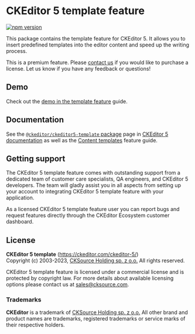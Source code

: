CKEditor 5 template feature
================================

[![npm version](https://badge.fury.io/js/%40ckeditor%2Fckeditor5-template.svg)](https://www.npmjs.com/package/@ckeditor/ckeditor5-template)

This package contains the template feature for CKEditor 5. It allows you to insert predefined templates into the editor content and speed up the writing process.

This is a premium feature. Please [contact us](https://ckeditor.com/contact/) if you would like to purchase a license. Let us know if you have any feedback or questions!

## Demo

Check out the [demo in the template feature](https://ckeditor.com/docs/ckeditor5/latest/features/template.html#demo) guide.

## Documentation

See the [`@ckeditor/ckeditor5-template` package](https://ckeditor.com/docs/ckeditor5/latest/api/template.html) page in [CKEditor 5 documentation](https://ckeditor.com/docs/ckeditor5/latest/) as well as the [Content templates](https://ckeditor.com/docs/ckeditor5/latest/features/template.html) feature guide.

## Getting support

The CKEditor 5 template feature comes with outstanding support from a dedicated team of customer care specialists, QA engineers, and CKEditor 5 developers. The team will gladly assist you in all aspects from setting up your account to integrating CKEditor 5 template feature with your application.

As a licensed CKEditor 5 template feature user you can report bugs and request features directly through the CKEditor Ecosystem customer dashboard.

## License

**CKEditor 5 template** (https://ckeditor.com/ckeditor-5/)<br>
Copyright (c) 2003-2023, [CKSource Holding sp. z o.o.](https://cksource.com)  All rights reserved.

CKEditor 5 template feature is licensed under a commercial license and is protected by copyright law.
For more details about available licensing options please contact us at sales@cksource.com.

### Trademarks

**CKEditor** is a trademark of [CKSource Holding sp. z o.o.](https://cksource.com)  All other brand and product names are trademarks, registered trademarks or service marks of their respective holders.



